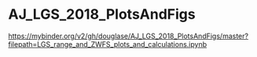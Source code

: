 # AJ_LGS_2018_PlotsAndFigs

https://mybinder.org/v2/gh/douglase/AJ_LGS_2018_PlotsAndFigs/master?filepath=LGS_range_and_ZWFS_plots_and_calculations.ipynb
